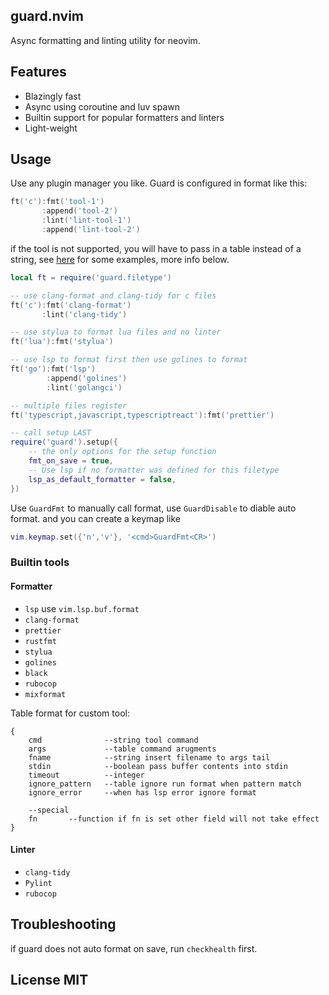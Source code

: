 ## guard.nvim

Async formatting and linting utility for neovim. 

## Features

- Blazingly fast
- Async using coroutine and luv spawn
- Builtin support for popular formatters and linters
- Light-weight

## Usage

Use any plugin manager you like. Guard is configured in format like this:

```lua
ft('c'):fmt('tool-1')
       :append('tool-2')
       :lint('lint-tool-1')
       :append('lint-tool-2')
```

if the tool is not supported, you will have to pass in a table instead of a string, see [here](https://github.com/nvimdev/guard.nvim/tree/main/lua%2Fguard%2Ftools) for some examples, more info below.

```lua
local ft = require('guard.filetype')

-- use clang-format and clang-tidy for c files
ft('c'):fmt('clang-format')
       :lint('clang-tidy')

-- use stylua to format lua files and no linter
ft('lua'):fmt('stylua')

-- use lsp to format first then use golines to format
ft('go'):fmt('lsp')
        :append('golines')
        :lint('golangci')

-- multiple files register
ft('typescript,javascript,typescriptreact'):fmt('prettier')

-- call setup LAST
require('guard').setup({
    -- the only options for the setup function
    fmt_on_save = true,
    -- Use lsp if no formatter was defined for this filetype
    lsp_as_default_formatter = false,
})
```

Use `GuardFmt` to manually call format, use `GuardDisable` to diable auto format. and you can create
a keymap like

```lua
vim.keymap.set({'n','v'}, '<cmd>GuardFmt<CR>')
```

### Builtin tools

#### Formatter

- `lsp` use `vim.lsp.buf.format`
- `clang-format`
- `prettier`
- `rustfmt`
- `stylua`
- `golines`
- `black`
- `rubocop`
- `mixformat`

Table format for custom tool:

```
{
    cmd              --string tool command
    args             --table command arugments
    fname            --string insert filename to args tail
    stdin            --boolean pass buffer contents into stdin
    timeout          --integer
    ignore_pattern   --table ignore run format when pattern match
    ignore_error     --when has lsp error ignore format

    --special
    fn       --function if fn is set other field will not take effect
}
```

#### Linter

- `clang-tidy`
- `Pylint`
- `rubocop`

## Troubleshooting

if guard does not auto format on save, run `checkhealth` first.

## License MIT
